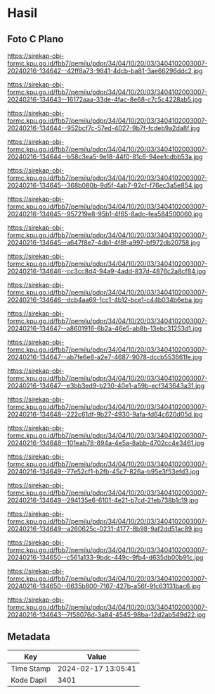 # Hasil

## Foto C Plano

https://sirekap-obj-formc.kpu.go.id/fbb7/pemilu/pdpr/34/04/10/20/03/3404102003007-20240216-134642--42ff8a73-9841-4dcb-ba81-3ae66296ddc2.jpg

https://sirekap-obj-formc.kpu.go.id/fbb7/pemilu/pdpr/34/04/10/20/03/3404102003007-20240216-134643--16172aaa-33de-4fac-8e68-c7c5c4228ab5.jpg

https://sirekap-obj-formc.kpu.go.id/fbb7/pemilu/pdpr/34/04/10/20/03/3404102003007-20240216-134644--952bcf7c-57ed-4027-9b7f-fcdeb9a2da8f.jpg

https://sirekap-obj-formc.kpu.go.id/fbb7/pemilu/pdpr/34/04/10/20/03/3404102003007-20240216-134644--b58c3ea5-9e18-44f0-81c6-94ee1cdbb53a.jpg

https://sirekap-obj-formc.kpu.go.id/fbb7/pemilu/pdpr/34/04/10/20/03/3404102003007-20240216-134645--368b080b-9d5f-4ab7-92cf-f76ec3a5e854.jpg

https://sirekap-obj-formc.kpu.go.id/fbb7/pemilu/pdpr/34/04/10/20/03/3404102003007-20240216-134645--957219e8-95b1-4f65-8adc-fea584500060.jpg

https://sirekap-obj-formc.kpu.go.id/fbb7/pemilu/pdpr/34/04/10/20/03/3404102003007-20240216-134645--a647f8e7-4db1-4f8f-a997-bf972db20758.jpg

https://sirekap-obj-formc.kpu.go.id/fbb7/pemilu/pdpr/34/04/10/20/03/3404102003007-20240216-134646--cc3cc8d4-94a9-4add-837d-4876c2a8cf84.jpg

https://sirekap-obj-formc.kpu.go.id/fbb7/pemilu/pdpr/34/04/10/20/03/3404102003007-20240216-134646--dcb4aa69-1cc1-4b12-bce1-c44b034b6eba.jpg

https://sirekap-obj-formc.kpu.go.id/fbb7/pemilu/pdpr/34/04/10/20/03/3404102003007-20240216-134647--a8601916-6b2a-46e5-ab8b-13ebc31253d1.jpg

https://sirekap-obj-formc.kpu.go.id/fbb7/pemilu/pdpr/34/04/10/20/03/3404102003007-20240216-134647--ab7fe6e8-a2e7-4687-9078-dccb553661fe.jpg

https://sirekap-obj-formc.kpu.go.id/fbb7/pemilu/pdpr/34/04/10/20/03/3404102003007-20240216-134647--e3bb3ed9-b230-40e1-a59b-ecf343643a31.jpg

https://sirekap-obj-formc.kpu.go.id/fbb7/pemilu/pdpr/34/04/10/20/03/3404102003007-20240216-134648--222c61df-9b27-4930-9afa-fd64c620d05d.jpg

https://sirekap-obj-formc.kpu.go.id/fbb7/pemilu/pdpr/34/04/10/20/03/3404102003007-20240216-134648--101eab78-894a-4e5a-8abb-4702cc4e3461.jpg

https://sirekap-obj-formc.kpu.go.id/fbb7/pemilu/pdpr/34/04/10/20/03/3404102003007-20240216-134649--77e52cf1-b2fb-45c7-826a-b95e3f53efd3.jpg

https://sirekap-obj-formc.kpu.go.id/fbb7/pemilu/pdpr/34/04/10/20/03/3404102003007-20240216-134649--294135e6-6101-4e21-b7cd-21eb738b1c19.jpg

https://sirekap-obj-formc.kpu.go.id/fbb7/pemilu/pdpr/34/04/10/20/03/3404102003007-20240216-134649--a260625c-0231-4177-8b98-9af2dd51ac89.jpg

https://sirekap-obj-formc.kpu.go.id/fbb7/pemilu/pdpr/34/04/10/20/03/3404102003007-20240216-134650--c561a133-9bdc-449c-9fb4-d635db00b91c.jpg

https://sirekap-obj-formc.kpu.go.id/fbb7/pemilu/pdpr/34/04/10/20/03/3404102003007-20240216-134650--6635b800-7167-427b-a56f-9fc63131bac6.jpg

https://sirekap-obj-formc.kpu.go.id/fbb7/pemilu/pdpr/34/04/10/20/03/3404102003007-20240216-134643--7f58076d-3a84-4545-98ba-12d2ab549d22.jpg


## Metadata

| Key        | Value               |
| ---------- | ------------------- |
| Time Stamp | 2024-02-17 13:05:41 |
| Kode Dapil | 3401                |



